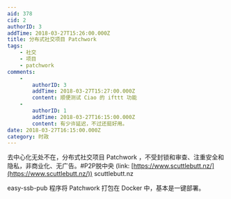 ```yaml
---
aid: 378
cid: 2
authorID: 3
addTime: 2018-03-27T15:26:00.000Z
title: 分布式社交项目 Patchwork
tags:
    - 社交
    - 项目
    - patchwork
comments:
    -
        authorID: 3
        addTime: 2018-03-27T15:27:00.000Z
        content: 顺便测试 Ciao 的 ifttt 功能
    -
        authorID: 1
        addTime: 2018-03-27T16:15:00.000Z
        content: 有少许延迟，不过还挺好用。
date: 2018-03-27T16:15:00.000Z
category: 时政
---
```


去中心化无处不在，分布式社交项目 Patchwork ，不受封锁和审查、注重安全和隐私，非商业化、无广告。#P2P脱中央 (link: [https://www.scuttlebutt.nz/](https://www.scuttlebutt.nz/)) scuttlebutt.nz

easy-ssb-pub 程序将 Patchwork 打包在 Docker 中，基本是一键部署。

